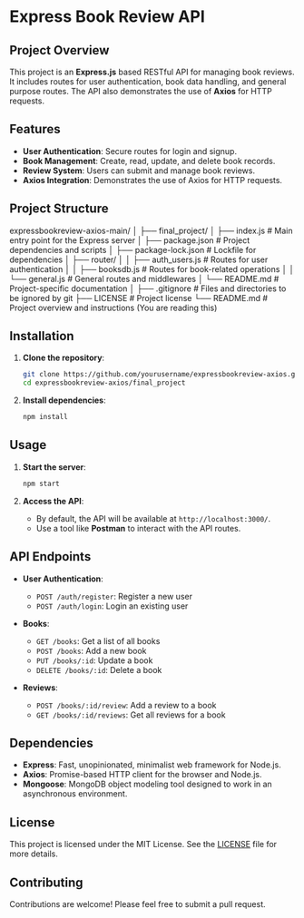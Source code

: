# Express Book Review API

## Project Overview

This project is an **Express.js** based RESTful API for managing book reviews. It includes routes for user authentication, book data handling, and general purpose routes. The API also demonstrates the use of **Axios** for HTTP requests.

## Features

- **User Authentication**: Secure routes for login and signup.
- **Book Management**: Create, read, update, and delete book records.
- **Review System**: Users can submit and manage book reviews.
- **Axios Integration**: Demonstrates the use of Axios for HTTP requests.

## Project Structure
expressbookreview-axios-main/
│
├── final_project/
│ ├── index.js # Main entry point for the Express server
│ ├── package.json # Project dependencies and scripts
│ ├── package-lock.json # Lockfile for dependencies
│ ├── router/
│ │ ├── auth_users.js # Routes for user authentication
│ │ ├── booksdb.js # Routes for book-related operations
│ │ └── general.js # General routes and middlewares
│ └── README.md # Project-specific documentation
│
├── .gitignore # Files and directories to be ignored by git
├── LICENSE # Project license
└── README.md # Project overview and instructions (You are reading this)

## Installation

1. **Clone the repository**:
    ```bash
    git clone https://github.com/yourusername/expressbookreview-axios.git
    cd expressbookreview-axios/final_project
    ```

2. **Install dependencies**:
    ```bash
    npm install
    ```

## Usage

1. **Start the server**:
    ```bash
    npm start
    ```

2. **Access the API**:
   - By default, the API will be available at `http://localhost:3000/`.
   - Use a tool like **Postman** to interact with the API routes.

## API Endpoints

- **User Authentication**:
  - `POST /auth/register`: Register a new user
  - `POST /auth/login`: Login an existing user

- **Books**:
  - `GET /books`: Get a list of all books
  - `POST /books`: Add a new book
  - `PUT /books/:id`: Update a book
  - `DELETE /books/:id`: Delete a book

- **Reviews**:
  - `POST /books/:id/review`: Add a review to a book
  - `GET /books/:id/reviews`: Get all reviews for a book

## Dependencies

- **Express**: Fast, unopinionated, minimalist web framework for Node.js.
- **Axios**: Promise-based HTTP client for the browser and Node.js.
- **Mongoose**: MongoDB object modeling tool designed to work in an asynchronous environment.

## License

This project is licensed under the MIT License. See the [LICENSE](./LICENSE) file for more details.

## Contributing

Contributions are welcome! Please feel free to submit a pull request.
